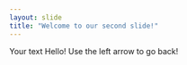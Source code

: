 ```yaml
---
layout: slide
title: "Welcome to our second slide!"
---
```

Your text Hello!
Use the left arrow to go back!
